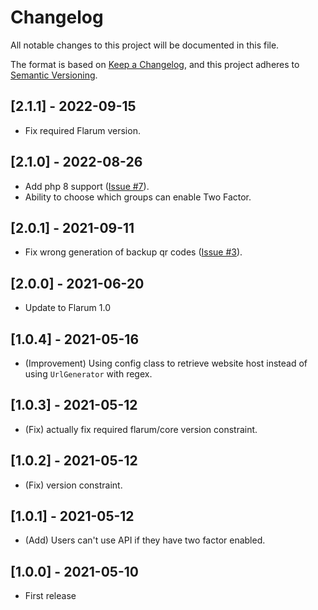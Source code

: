 # Changelog

All notable changes to this project will be documented in this file.

The format is based on [Keep a Changelog](https://keepachangelog.com/en/1.0.0/),
and this project adheres to [Semantic Versioning](https://semver.org/spec/v2.0.0.html).

## [2.1.1] - 2022-09-15

- Fix required Flarum version.

## [2.1.0] - 2022-08-26

- Add php 8 support ([Issue #7](https://github.com/Nearata/flarum-ext-twofactor/issues/7)).
- Ability to choose which groups can enable Two Factor.

## [2.0.1] - 2021-09-11

- Fix wrong generation of backup qr codes ([Issue #3](https://github.com/Nearata/flarum-ext-twofactor/issues/3)).

## [2.0.0] - 2021-06-20

- Update to Flarum 1.0

## [1.0.4] - 2021-05-16

- (Improvement) Using config class to retrieve website host instead of using `UrlGenerator` with regex.

## [1.0.3] - 2021-05-12

- (Fix) actually fix required flarum/core version constraint.

## [1.0.2] - 2021-05-12

- (Fix) version constraint.

## [1.0.1] - 2021-05-12

- (Add) Users can't use API if they have two factor enabled.

## [1.0.0] - 2021-05-10

- First release
